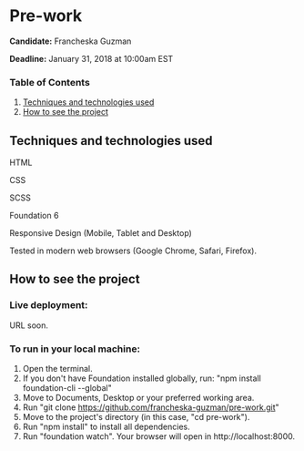 # Pre-work

**Candidate:** Francheska Guzman

**Deadline:** January 31, 2018 at 10:00am EST

### Table of Contents

1. [Techniques and technologies used](#tech-used)
2. [How to see the project](#how-to-see)

<a id="tech-used"></a>
## Techniques and technologies used

HTML

CSS

SCSS

Foundation 6

Responsive Design (Mobile, Tablet and Desktop)

Tested in modern web browsers (Google Chrome, Safari, Firefox).

<a id="how-to-see"></a>
## How to see the project

### Live deployment:

URL soon.

### To run in your local machine:

1. Open the terminal.
2. If you don't have Foundation installed globally, run: "npm install foundation-cli --global"
3. Move to Documents, Desktop or your preferred working area.
4. Run "git clone https://github.com/francheska-guzman/pre-work.git"
5. Move to the project's directory (in this case, "cd pre-work").
6. Run "npm install" to install all dependencies.
7. Run "foundation watch". Your browser will open in http://localhost:8000.


